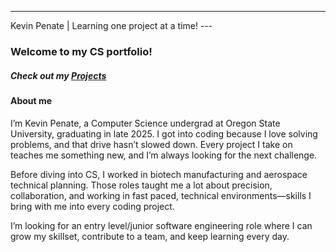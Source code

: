 ---
Kevin Penate | Learning one project at a time! ---

### Welcome to my CS portfolio!


##### Check out my [Projects](/projects) 

#### About me

I’m Kevin Penate, a Computer Science undergrad at Oregon State University, graduating in late 2025. I got into coding because I love solving problems, and that drive hasn’t slowed down. Every project I take on teaches me something new, and I’m always looking for the next challenge.

Before diving into CS, I worked in biotech manufacturing and aerospace technical planning. Those roles taught me a lot about precision, collaboration, and working in fast paced, technical environments—skills I bring with me into every coding project.

I’m looking for an entry level/junior software engineering role where I can grow my skillset, contribute to a team, and keep learning every day.

